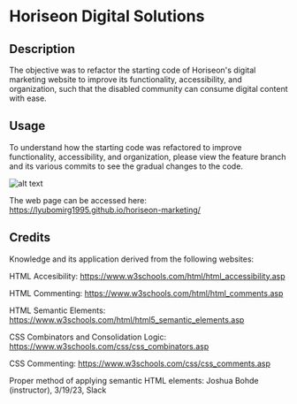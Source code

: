 # Horiseon Digital Solutions 

## Description

The objective was to refactor the starting code of Horiseon's digital marketing website to improve its functionality, accessibility, and organization, such that the disabled community can consume digital content with ease.
## Usage

To understand how the starting code was refactored to improve functionality, accessibility, and organization, please view the feature branch and its various commits to see the gradual changes to the code. 

![alt text](./assets/images/screenshot.png)
    

The web page can be accessed here: https://lyubomirg1995.github.io/horiseon-marketing/


## Credits

Knowledge and its application derived from the following websites:

HTML Accesibility: https://www.w3schools.com/html/html_accessibility.asp

HTML Commenting: https://www.w3schools.com/html/html_comments.asp

HTML Semantic Elements: https://www.w3schools.com/html/html5_semantic_elements.asp

CSS Combinators and Consolidation Logic: https://www.w3schools.com/css/css_combinators.asp

CSS Commenting: https://www.w3schools.com/css/css_comments.asp

Proper method of applying semantic HTML elements: Joshua Bohde (instructor), 3/19/23, Slack
